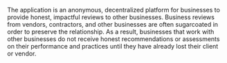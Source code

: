 The application is an anonymous, decentralized platform for businesses to provide honest, impactful reviews to other businesses. Business reviews from vendors, contractors, and other businesses are often sugarcoated in order to preserve the relationship. As a result, businesses that work with other businesses do not receive honest recommendations or assessments on their performance and practices until they have already lost their client or vendor. 
